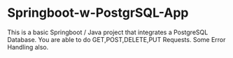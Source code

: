 # Springboot-w-PostgrSQL-App
This is a basic Springboot / Java project that integrates a PostgreSQL Database. You are able to do GET,POST,DELETE,PUT Requests. Some Error Handling also.
